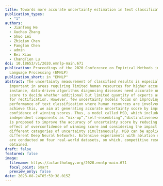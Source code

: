 ```yaml
---
title: Towards more accurate uncertainty estimation in text classification
publication_types:
  - "1"
authors:
  - Jianfeng He
  - Xuchao Zhang
  - Shuo Lei
  - Zhiqian Chen
  - Fanglan Chen
  - admin
  - Bei Xiao
  - ChangTien Lu
doi: 10.18653/v1/2020.emnlp-main.671
publication: Proceedings of the 2020 Conference on Empirical Methods in Natural
  Language Processing (EMNLP)
publication_short: in "EMNLP"
abstract: The uncertainty measurement of classified results is especially
  important in areas requiring limited human resources for higher accuracy. For
  instance, data-driven algorithms diagnosing diseases need accurate uncertainty
  score to decide whether additional but limited quantity of experts are needed
  for rectification. However, few uncertainty models focus on improving the
  performance of text classification where human resources are involved. To
  achieve this, we aim at generating accurate uncertainty score by improving the
  confidence of winning scores. Thus, a model called MSD, which includes three
  independent components as “mix-up”,“self-ensembling”,“distinctiveness score”,
  is proposed to improve the accuracy of uncertainty score by reducing the
  effect of overconfidence of winning score and considering the impact of
  different categories of uncertainty simultaneously. MSD can be applied with
  different Deep Neural Networks. Extensive experiments with ablation setting
  are conducted on four real-world datasets, on which, competitive results are
  obtained.
draft: false
featured: false
image:
  filename: https://aclanthology.org/2020.emnlp-main.671
  focal_point: Smart
  preview_only: false
date: 2023-08-24T05:59:38.015Z
---
```

